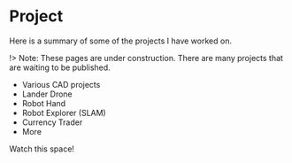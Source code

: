 # Project

Here is a summary of some of the projects I have worked on.

!> Note: These pages are under construction. There are many projects that are waiting to be published. 
- Various CAD projects
- Lander Drone
- Robot Hand
- Robot Explorer (SLAM)
- Currency Trader
- More

Watch this space!